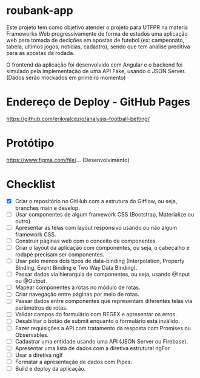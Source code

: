 # roubank-app

Este projeto tem como objetivo atender o projeto para UTFPR na materia Frameworks Web progressivamente de forma de estudos uma aplicação web para tomada de decições em apostas de futebol (ex: campeonato, tabela, ultimos jogos, notícias, cadastro), sendo que tem analise preditiva para as apostas da rodada. 

O frontend da aplicação foi desenvolvido com Angular e o backend foi simulado pela implementação de uma API Fake, usando o JSON Server. (Dados serão mockados em primeiro momento)

# Endereço de Deploy - GitHub Pages

https://github.com/erikvalcezio/analysis-football-betting/

# Protótipo

https://www.figma.com/file/... (Desenvolvimento)

# Checklist

- [x] Criar o repositório no GitHub com a estrutura do Gitflow, ou seja, branches main e develop.
- [ ] Usar componentes de algum framework CSS (Bootstrap, Materialize ou outro)
- [ ] Apresentar as telas com layout responsivo usando ou não algum framework CSS.
- [ ] Construir páginas web com o conceito de componentes.
- [ ] Criar o layout da aplicação com componentes, ou seja, o cabeçalho e rodapé precisam ser componentes.
- [ ] Usar pelo menos dois tipos de data-binding (Interpolation, Property Binding, Event Binding e Two Way Data Binding).
- [ ] Passar dados via hierarquia de componentes, ou seja, usando @Input ou @Output.
- [ ] Mapear componentes à rotas no módulo de rotas.
- [ ] Criar navegação entre páginas por meio de rotas.
- [ ] Passar dados entre componentes que representam diferentes telas via parâmetros de rotas.
- [ ] Validar campos do formulário com REGEX e apresentar os erros.
- [ ] Desabilitar o botão de submit enquanto o formulário está inválido.
- [ ] Fazer requisições a API com tratamento da resposta com Promises ou Observables.
- [ ] Cadastrar uma entidade usando uma API (JSON Server ou Firebase).
- [ ] Apresentar uma lista de dados com a diretiva estrutural ngFor.
- [ ] Usar a diretiva ngIf
- [ ] Formatar a apresentação de dados com Pipes.
- [ ] Build e deploy da aplicação.
